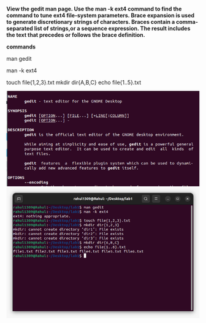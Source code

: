 **View the gedit man page.
Use the man -k ext4 command to find the command to tune
ext4 file-system parameters.
Brace expansion is used to generate discretionary strings of
characters. Braces contain a comma-separated list of strings,or a sequence expression. The result includes the text that
precedes or follows the brace definition.**


**commands**

man gedit

man -k ext4

touch file{1,2,3}.txt
mkdir dir{A,B,C}
echo file{1..5}.txt

![Alt Text](imges/lab2(1).jpg)
![Alt Text](imges/lab2(2).jpg)

